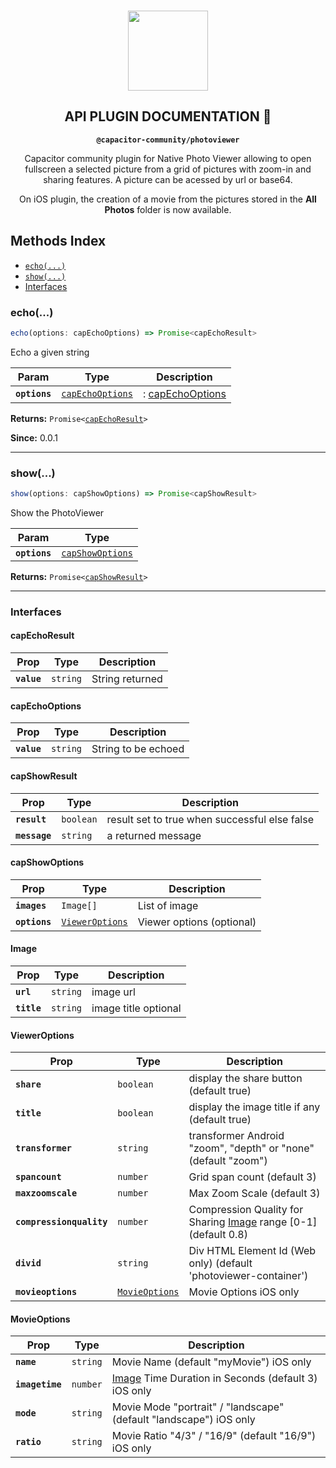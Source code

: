 <p align="center"><br><img src="https://user-images.githubusercontent.com/236501/85893648-1c92e880-b7a8-11ea-926d-95355b8175c7.png" width="128" height="128" /></p>
<h2 align="center">API PLUGIN DOCUMENTATION 🚧</h2>
<p align="center"><strong><code>@capacitor-community/photoviewer</code></strong></p>
<p align="center">
  Capacitor community plugin for Native Photo Viewer allowing to open fullscreen a selected picture from a grid of pictures with zoom-in and sharing features. A picture can be acessed by url or base64.</p>
<p align="center">
  On iOS plugin, the creation of a movie from the pictures stored in the <strong>All Photos</strong> folder is now available.</p>

## Methods Index

<docgen-index>

* [`echo(...)`](#echo)
* [`show(...)`](#show)
* [Interfaces](#interfaces)

</docgen-index>

<docgen-api>
<!--Update the source file JSDoc comments and rerun docgen to update the docs below-->

### echo(...)

```typescript
echo(options: capEchoOptions) => Promise<capEchoResult>
```

Echo a given string

| Param         | Type                                                      | Description                                    |
| ------------- | --------------------------------------------------------- | ---------------------------------------------- |
| **`options`** | <code><a href="#capechooptions">capEchoOptions</a></code> | : <a href="#capechooptions">capEchoOptions</a> |

**Returns:** <code>Promise&lt;<a href="#capechoresult">capEchoResult</a>&gt;</code>

**Since:** 0.0.1

--------------------


### show(...)

```typescript
show(options: capShowOptions) => Promise<capShowResult>
```

Show the PhotoViewer

| Param         | Type                                                      |
| ------------- | --------------------------------------------------------- |
| **`options`** | <code><a href="#capshowoptions">capShowOptions</a></code> |

**Returns:** <code>Promise&lt;<a href="#capshowresult">capShowResult</a>&gt;</code>

--------------------


### Interfaces


#### capEchoResult

| Prop        | Type                | Description     |
| ----------- | ------------------- | --------------- |
| **`value`** | <code>string</code> | String returned |


#### capEchoOptions

| Prop        | Type                | Description         |
| ----------- | ------------------- | ------------------- |
| **`value`** | <code>string</code> | String to be echoed |


#### capShowResult

| Prop          | Type                 | Description                                   |
| ------------- | -------------------- | --------------------------------------------- |
| **`result`**  | <code>boolean</code> | result set to true when successful else false |
| **`message`** | <code>string</code>  | a returned message                            |


#### capShowOptions

| Prop          | Type                                                    | Description               |
| ------------- | ------------------------------------------------------- | ------------------------- |
| **`images`**  | <code>Image[]</code>                                    | List of image             |
| **`options`** | <code><a href="#vieweroptions">ViewerOptions</a></code> | Viewer options (optional) |


#### Image

| Prop        | Type                | Description          |
| ----------- | ------------------- | -------------------- |
| **`url`**   | <code>string</code> | image url            |
| **`title`** | <code>string</code> | image title optional |


#### ViewerOptions

| Prop                     | Type                                                  | Description                                                                          |
| ------------------------ | ----------------------------------------------------- | ------------------------------------------------------------------------------------ |
| **`share`**              | <code>boolean</code>                                  | display the share button (default true)                                              |
| **`title`**              | <code>boolean</code>                                  | display the image title if any (default true)                                        |
| **`transformer`**        | <code>string</code>                                   | transformer Android "zoom", "depth" or "none" (default "zoom")                       |
| **`spancount`**          | <code>number</code>                                   | Grid span count (default 3)                                                          |
| **`maxzoomscale`**       | <code>number</code>                                   | Max Zoom Scale (default 3)                                                           |
| **`compressionquality`** | <code>number</code>                                   | Compression Quality for Sharing <a href="#image">Image</a> range [0-1] (default 0.8) |
| **`divid`**              | <code>string</code>                                   | Div HTML Element Id (Web only) (default 'photoviewer-container')                     |
| **`movieoptions`**       | <code><a href="#movieoptions">MovieOptions</a></code> | Movie Options iOS only                                                               |


#### MovieOptions

| Prop            | Type                | Description                                                              |
| --------------- | ------------------- | ------------------------------------------------------------------------ |
| **`name`**      | <code>string</code> | Movie Name (default "myMovie") iOS only                                  |
| **`imagetime`** | <code>number</code> | <a href="#image">Image</a> Time Duration in Seconds (default 3) iOS only |
| **`mode`**      | <code>string</code> | Movie Mode "portrait" / "landscape" (default "landscape") iOS only       |
| **`ratio`**     | <code>string</code> | Movie Ratio "4/3" / "16/9" (default "16/9") iOS only                     |

</docgen-api>
